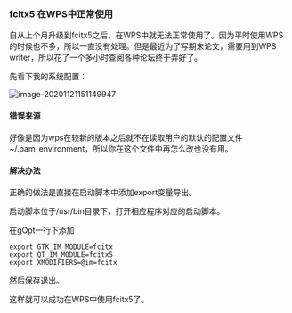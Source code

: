 ### fcitx5 在WPS中正常使用

自从上个月升级到fcitx5之后，在WPS中就无法正常使用了。因为平时使用WPS的时候也不多，所以一直没有处理。但是最近为了写期末论文，需要用到WPS writer，所以花了一个多小时查阅各种论坛终于弄好了。

先看下我的系统配置：

![image-20201121151149947](https://i.loli.net/2020/11/21/NyDbgIMEfFc3tJX.png)

#### 错误来源

好像是因为wps在较新的版本之后就不在读取用户的默认的配置文件~/.pam_environment，所以你在这个文件中再怎么改也没有用。

#### 解决办法

正确的做法是直接在启动脚本中添加export变量导出。

启动脚本位于/usr/bin目录下，打开相应程序对应的启动脚本。

在gOpt一行下添加

```shell
export GTK_IM_MODULE=fcitx
export QT_IM_MODULE=fcitx5
export XMODIFIERS=@im=fcitx
```

然后保存退出。

这样就可以成功在WPS中使用fcitx5了。